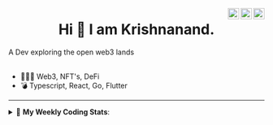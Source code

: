 <a href="https://twitter.com/incrypto32" target="_blank" rel="nofollow"><img align="right" alt="Pratik's Twitter" width="22px" src="https://cdn.jsdelivr.net/npm/simple-icons@v3/icons/twitter.svg" /></a><a href="https://www.linkedin.com/in/incrypto32" target="_blank" rel="nofollow"><img align="right" alt="Pratik's Linkdein" width="22px" src="https://cdn.jsdelivr.net/npm/simple-icons@v3/icons/linkedin.svg" /></a><a href="https://www.instagram.com/incrypto32" target="_blank" rel="nofollow"><img align="right" alt="Insta" width="22px" src="https://cdn.jsdelivr.net/npm/simple-icons@v3/icons/instagram.svg" /></a>

<center><h1> Hi 👋 I am Krishnanand. </h1></center>
A Dev exploring the open web3 lands

 <br /> 
 <br /> 

 
- 👨🏽‍💻  Web3, NFT's, DeFi
- 💣  Typescript, React, Go, Flutter
<!-- - 🌐 Visit my [porfolio website](https://incrypt32.github.io/) for complete background and contact. -->


---


<details> 
 <summary>🤖 <b>My Weekly Coding Stats</b>: </summary>
<br>

<!--START_SECTION:waka-->

```text
Rust         2 hrs 58 mins   ███████████░░░░░░░░░░░░░░   43.99 %
TypeScript   2 hrs 28 mins   █████████░░░░░░░░░░░░░░░░   36.57 %
JSON         29 mins         █▓░░░░░░░░░░░░░░░░░░░░░░░   07.28 %
TOML         18 mins         █░░░░░░░░░░░░░░░░░░░░░░░░   04.61 %
GraphQL      13 mins         ▓░░░░░░░░░░░░░░░░░░░░░░░░   03.21 %
Other        9 mins          ▓░░░░░░░░░░░░░░░░░░░░░░░░   02.42 %
```

<!--END_SECTION:waka-->

</details>


